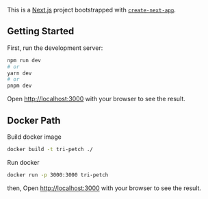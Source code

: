This is a [Next.js](https://nextjs.org/) project bootstrapped with [`create-next-app`](https://github.com/vercel/next.js/tree/canary/packages/create-next-app).

## Getting Started

First, run the development server:

```bash
npm run dev
# or
yarn dev
# or
pnpm dev
```

Open [http://localhost:3000](http://localhost:3000) with your browser to see the result.


## Docker Path

Build docker image

```bash
docker build -t tri-petch ./
```

Run docker

```bash
docker run -p 3000:3000 tri-petch
```

then, Open [http://localhost:3000](http://localhost:3000) with your browser to see the result.